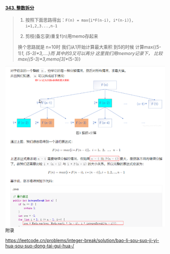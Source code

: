 #### [343. 整数拆分](https://leetcode.cn/problems/integer-break/)

> 1. 按照下面思路得出：`F(n) = max{i*F(n-i), i*(n-i)}, i=1,2,3...,n-1`
>
> 2. 剪枝(备忘录)重复f(n)用memo存起来
>
>
> 换个思路就是 n=10时  我们从1开始计算最大乘积  到5的时候  计算max{(5-1)*1, (5-3)\*3,....}而 其中的3又可以再分 这里我们用memory记录下， 比较max{(5-3)\*3,memo[3]\**(5-3)} 

<img src="assets/image-20220608161840642.png" alt="image-20220608161840642" style="zoom:90%; float:left" />

```go
func integerBreak(n int) int {
	memory := make(map[int]int, n+1)
	memory[2] = 1
	
	for i:=3; i<=n; i++ {
		for j :=1; j<i; j++ {
			memory[i] = max(memory[i], max(j*(i-j), j*memory[i-j]))
		}
	}

	return memory[n]
}

func max(p1, p2 int) int {
	if p1 < p2 {
		return p2
	}

	return p1
}
```

附录

https://leetcode.cn/problems/integer-break/solution/bao-li-sou-suo-ji-yi-hua-sou-suo-dong-tai-gui-hua-/

